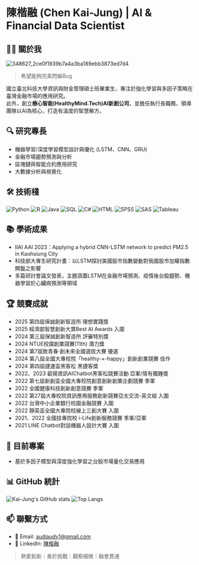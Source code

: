 # 陳楷融 (Chen Kai-Jung) | AI & Financial Data Scientist

## 👨‍💻 關於我 
![348627_2ce0f1939b7a4a3ba189ebb3873ed7d4](https://github.com/user-attachments/assets/21d5e2a0-4d98-46a7-8b35-8cb94ab1db3a)
>希望能夠完美閃躲Bug

國立臺北科技大學資訊與財金管理碩士班畢業生，專注於強化學習與多因子策略在臺灣金融市場的應用研究。  
此外，創立**療心智能(HealthyMind.Tech)AI新創公司**，並擔任執行長職務，領導團隊以AI為核心，打造有溫度的智慧解方。

## 🔍 研究專長
- 機器學習/深度學習模型設計與優化 (LSTM、CNN、GRU)
- 金融市場趨勢預測與分析
- 區塊鏈與智能合約應用研究
- 大數據分析與視覺化

## 🛠️ 技術棧
![Python](https://img.shields.io/badge/-Python-3776AB?style=flat&logo=Python&logoColor=white)
![R](https://img.shields.io/badge/-R-276DC3?style=flat&logo=R&logoColor=white)
![Java](https://img.shields.io/badge/-Java-007396?style=flat&logo=Java&logoColor=white)
![SQL](https://img.shields.io/badge/-SQL-4479A1?style=flat&logo=MySQL&logoColor=white)
![C#](https://img.shields.io/badge/-C%23-239120?style=flat&logo=c-sharp&logoColor=white)
![HTML](https://img.shields.io/badge/-HTML5-E34F26?style=flat&logo=html5&logoColor=white)
![SPSS](https://img.shields.io/badge/-SPSS-052FAD?style=flat)
![SAS](https://img.shields.io/badge/-SAS-1B6AC6?style=flat)
![Tableau](https://img.shields.io/badge/-Tableau-E97627?style=flat&logo=Tableau&logoColor=white)

## 📚 學術成果
- IIAI AAI 2023：Applying a hybrid CNN-LSTM network to predict PM2.5 in Kaohsiung City
- 科技部大專生研究計畫：以LSTM探討美國股市指數變動對我國股市加權指數開盤之影響
- 多篇研討會論文發表，主題涵蓋LSTM在金融市場預測、疫情後台股趨勢、機器學習於心臟病預測等領域

## 🏆 競賽成就
- 2025 第四屆保誠創新智造所 理想實踐獎
- 2025 經濟部智慧創新大賞Best AI Awards 入圍
- 2024 第三屆保誠創新智造所 評審特別獎
- 2024 NTUE校園創業競賽(11th) 潛力獎
- 2024 第7屆致青春‧創未來全國選拔大賽 優選
- 2024 第八屆全國大專校院「healthy-×-happy」創新創業競賽 佳作
- 2024 第四屆捷運盃黑客松 黑捷客獎
- 2022、2023 叡揚資訊AIChatbot黑客松競賽活動 亞軍/情有獨鍾獎
- 2022 第七屆新創盃全國大專校院創意創新創業企劃競賽 季軍
- 2022 全國健康科技創新創意競賽 季軍
- 2022 第27屆大專校院資訊應用服務創新競賽亞太交流-英文組 入圍
- 2022 台灣中小企業銀行校園金融競賽 入圍
- 2022 靜英盃全國大專院校線上三創大賽 入圍
- 2021、2022 全國技專院校 i-Life創新服務競賽 季軍/亞軍
- 2021 LINE Chatbot對話機器人設計大賽 入圍

## 🔭 目前專案
- 基於多因子模型與深度強化學習之台股市場量化交易應用


## 📊 GitHub 統計
![Kai-Jung's GitHub stats](https://github-readme-stats.vercel.app/api?username=audi0417&show_icons=true&theme=tokyonight&locale=zh-tw)
![Top Langs](https://github-readme-stats.vercel.app/api/top-langs/?username=audi0417&layout=compact&theme=tokyonight&locale=zh-tw)

## 📫 聯繫方式
- 📧 Email: audiaudy1@gmail.com
- 🔗 LinkedIn: [陳楷融](https://www.linkedin.com/in/%E6%A5%B7%E8%9E%8D-%E9%99%B3-599b06352/)

> 熱愛創新｜勇於挑戰｜觀察細微｜融會貫通

